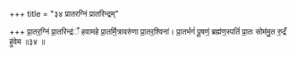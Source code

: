 +++
title = "३४ प्रातरग्निं प्रातरिन्द्रम्"

+++
प्रा॒तर॒ग्निं प्रा॒तरिन्द्र॑ँ हवामहे प्रा॒तर्मि॒त्रावरु॑णा प्रा॒तर॒श्विना॑। प्रा॒तर्भगं॑ पू॒षणं॒ ब्रह्म॑ण॒स्पतिं॑ प्रा॒तः सोम॑मु॒त रु॒द्रँ हु॑वेम ॥३४ ॥